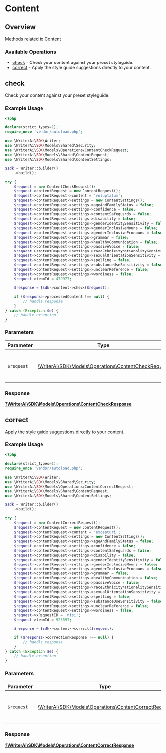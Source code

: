 # Content

## Overview

Methods related to Content

### Available Operations

* [check](#check) - Check your content against your preset styleguide.
* [correct](#correct) - Apply the style guide suggestions directly to your content.

## check

Check your content against your preset styleguide.

### Example Usage

```php
<?php

declare(strict_types=1);
require_once 'vendor/autoload.php';

use \WriterAi\SDK\Writer;
use \WriterAi\SDK\Models\Shared\Security;
use \WriterAi\SDK\Models\Operations\ContentCheckRequest;
use \WriterAi\SDK\Models\Shared\ContentRequest;
use \WriterAi\SDK\Models\Shared\ContentSettings;

$sdk = Writer::builder()
    ->build();

try {
    $request = new ContentCheckRequest();
    $request->contentRequest = new ContentRequest();
    $request->contentRequest->content = 'voluptatum';
    $request->contentRequest->settings = new ContentSettings();
    $request->contentRequest->settings->ageAndFamilyStatus = false;
    $request->contentRequest->settings->confidence = false;
    $request->contentRequest->settings->contentSafeguards = false;
    $request->contentRequest->settings->disability = false;
    $request->contentRequest->settings->genderIdentitySensitivity = false;
    $request->contentRequest->settings->genderInclusiveNouns = false;
    $request->contentRequest->settings->genderInclusivePronouns = false;
    $request->contentRequest->settings->grammar = false;
    $request->contentRequest->settings->healthyCommunication = false;
    $request->contentRequest->settings->passiveVoice = false;
    $request->contentRequest->settings->raceEthnicityNationalitySensitivity = false;
    $request->contentRequest->settings->sexualOrientationSensitivity = false;
    $request->contentRequest->settings->spelling = false;
    $request->contentRequest->settings->substanceUseSensitivity = false;
    $request->contentRequest->settings->unclearReference = false;
    $request->contentRequest->settings->wordiness = false;
    $request->teamId = 479977;

    $response = $sdk->content->check($request);

    if ($response->processedContent !== null) {
        // handle response
    }
} catch (Exception $e) {
    // handle exception
}
```

### Parameters

| Parameter                                                                                             | Type                                                                                                  | Required                                                                                              | Description                                                                                           |
| ----------------------------------------------------------------------------------------------------- | ----------------------------------------------------------------------------------------------------- | ----------------------------------------------------------------------------------------------------- | ----------------------------------------------------------------------------------------------------- |
| `$request`                                                                                            | [\WriterAi\SDK\Models\Operations\ContentCheckRequest](../../models/operations/ContentCheckRequest.md) | :heavy_check_mark:                                                                                    | The request object to use for the request.                                                            |


### Response

**[?\WriterAi\SDK\Models\Operations\ContentCheckResponse](../../models/operations/ContentCheckResponse.md)**


## correct

Apply the style guide suggestions directly to your content.

### Example Usage

```php
<?php

declare(strict_types=1);
require_once 'vendor/autoload.php';

use \WriterAi\SDK\Writer;
use \WriterAi\SDK\Models\Shared\Security;
use \WriterAi\SDK\Models\Operations\ContentCorrectRequest;
use \WriterAi\SDK\Models\Shared\ContentRequest;
use \WriterAi\SDK\Models\Shared\ContentSettings;

$sdk = Writer::builder()
    ->build();

try {
    $request = new ContentCorrectRequest();
    $request->contentRequest = new ContentRequest();
    $request->contentRequest->content = 'excepturi';
    $request->contentRequest->settings = new ContentSettings();
    $request->contentRequest->settings->ageAndFamilyStatus = false;
    $request->contentRequest->settings->confidence = false;
    $request->contentRequest->settings->contentSafeguards = false;
    $request->contentRequest->settings->disability = false;
    $request->contentRequest->settings->genderIdentitySensitivity = false;
    $request->contentRequest->settings->genderInclusiveNouns = false;
    $request->contentRequest->settings->genderInclusivePronouns = false;
    $request->contentRequest->settings->grammar = false;
    $request->contentRequest->settings->healthyCommunication = false;
    $request->contentRequest->settings->passiveVoice = false;
    $request->contentRequest->settings->raceEthnicityNationalitySensitivity = false;
    $request->contentRequest->settings->sexualOrientationSensitivity = false;
    $request->contentRequest->settings->spelling = false;
    $request->contentRequest->settings->substanceUseSensitivity = false;
    $request->contentRequest->settings->unclearReference = false;
    $request->contentRequest->settings->wordiness = false;
    $request->xRequestID = 'nisi';
    $request->teamId = 925597;

    $response = $sdk->content->correct($request);

    if ($response->correctionResponse !== null) {
        // handle response
    }
} catch (Exception $e) {
    // handle exception
}
```

### Parameters

| Parameter                                                                                                 | Type                                                                                                      | Required                                                                                                  | Description                                                                                               |
| --------------------------------------------------------------------------------------------------------- | --------------------------------------------------------------------------------------------------------- | --------------------------------------------------------------------------------------------------------- | --------------------------------------------------------------------------------------------------------- |
| `$request`                                                                                                | [\WriterAi\SDK\Models\Operations\ContentCorrectRequest](../../models/operations/ContentCorrectRequest.md) | :heavy_check_mark:                                                                                        | The request object to use for the request.                                                                |


### Response

**[?\WriterAi\SDK\Models\Operations\ContentCorrectResponse](../../models/operations/ContentCorrectResponse.md)**

